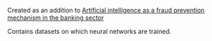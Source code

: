 Created as an addition to [Artificial intelligence as a fraud prevention mechanism in the banking sector](https://github.com/Remi386/Diploma)

Contains datasets on which neural networks are trained.